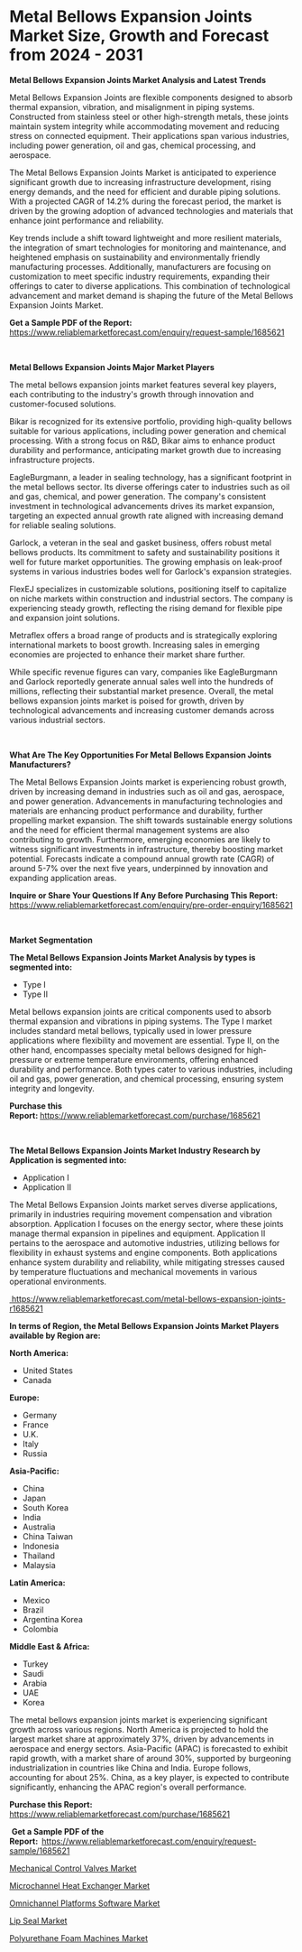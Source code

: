 <p><h1>Metal Bellows Expansion Joints Market Size, Growth and Forecast from 2024 - 2031</h1></p><p><strong>Metal Bellows Expansion Joints Market Analysis and Latest Trends</strong></p>
<p><p>Metal Bellows Expansion Joints are flexible components designed to absorb thermal expansion, vibration, and misalignment in piping systems. Constructed from stainless steel or other high-strength metals, these joints maintain system integrity while accommodating movement and reducing stress on connected equipment. Their applications span various industries, including power generation, oil and gas, chemical processing, and aerospace.</p><p>The Metal Bellows Expansion Joints Market is anticipated to experience significant growth due to increasing infrastructure development, rising energy demands, and the need for efficient and durable piping solutions. With a projected CAGR of 14.2% during the forecast period, the market is driven by the growing adoption of advanced technologies and materials that enhance joint performance and reliability. </p><p>Key trends include a shift toward lightweight and more resilient materials, the integration of smart technologies for monitoring and maintenance, and heightened emphasis on sustainability and environmentally friendly manufacturing processes. Additionally, manufacturers are focusing on customization to meet specific industry requirements, expanding their offerings to cater to diverse applications. This combination of technological advancement and market demand is shaping the future of the Metal Bellows Expansion Joints Market.</p></p>
<p><strong>Get a Sample PDF of the Report:&nbsp;</strong> <a href="https://www.reliablemarketforecast.com/enquiry/request-sample/1685621?utm_campaign=1833&utm_medium=2&utm_source=Github&utm_content=ia&utm_term=17122024&utm_id=metal-bellows-expansion-joints">https://www.reliablemarketforecast.com/enquiry/request-sample/1685621</a></p>
<p>&nbsp;</p>
<p><strong>Metal Bellows Expansion Joints Major Market Players</strong></p>
<p><p>The metal bellows expansion joints market features several key players, each contributing to the industry's growth through innovation and customer-focused solutions. </p><p>Bikar is recognized for its extensive portfolio, providing high-quality bellows suitable for various applications, including power generation and chemical processing. With a strong focus on R&D, Bikar aims to enhance product durability and performance, anticipating market growth due to increasing infrastructure projects.</p><p>EagleBurgmann, a leader in sealing technology, has a significant footprint in the metal bellows sector. Its diverse offerings cater to industries such as oil and gas, chemical, and power generation. The company's consistent investment in technological advancements drives its market expansion, targeting an expected annual growth rate aligned with increasing demand for reliable sealing solutions.</p><p>Garlock, a veteran in the seal and gasket business, offers robust metal bellows products. Its commitment to safety and sustainability positions it well for future market opportunities. The growing emphasis on leak-proof systems in various industries bodes well for Garlock's expansion strategies.</p><p>FlexEJ specializes in customizable solutions, positioning itself to capitalize on niche markets within construction and industrial sectors. The company is experiencing steady growth, reflecting the rising demand for flexible pipe and expansion joint solutions.</p><p>Metraflex offers a broad range of products and is strategically exploring international markets to boost growth. Increasing sales in emerging economies are projected to enhance their market share further.</p><p>While specific revenue figures can vary, companies like EagleBurgmann and Garlock reportedly generate annual sales well into the hundreds of millions, reflecting their substantial market presence. Overall, the metal bellows expansion joints market is poised for growth, driven by technological advancements and increasing customer demands across various industrial sectors.</p></p>
<p>&nbsp;</p>
<p><strong>What Are The Key Opportunities For Metal Bellows Expansion Joints Manufacturers?</strong></p>
<p><p>The Metal Bellows Expansion Joints market is experiencing robust growth, driven by increasing demand in industries such as oil and gas, aerospace, and power generation. Advancements in manufacturing technologies and materials are enhancing product performance and durability, further propelling market expansion. The shift towards sustainable energy solutions and the need for efficient thermal management systems are also contributing to growth. Furthermore, emerging economies are likely to witness significant investments in infrastructure, thereby boosting market potential. Forecasts indicate a compound annual growth rate (CAGR) of around 5-7% over the next five years, underpinned by innovation and expanding application areas.</p></p>
<p><strong>Inquire or Share Your Questions If Any Before Purchasing This Report:</strong> <a href="https://www.reliablemarketforecast.com/enquiry/pre-order-enquiry/1685621?utm_campaign=1833&utm_medium=2&utm_source=Github&utm_content=ia&utm_term=17122024&utm_id=metal-bellows-expansion-joints">https://www.reliablemarketforecast.com/enquiry/pre-order-enquiry/1685621</a></p>
<p>&nbsp;</p>
<p><strong>Market Segmentation</strong></p>
<p><strong>The Metal Bellows Expansion Joints Market Analysis by types is segmented into:</strong></p>
<p><ul><li>Type I</li><li>Type II</li></ul></p>
<p><p>Metal bellows expansion joints are critical components used to absorb thermal expansion and vibrations in piping systems. The Type I market includes standard metal bellows, typically used in lower pressure applications where flexibility and movement are essential. Type II, on the other hand, encompasses specialty metal bellows designed for high-pressure or extreme temperature environments, offering enhanced durability and performance. Both types cater to various industries, including oil and gas, power generation, and chemical processing, ensuring system integrity and longevity.</p></p>
<p><strong>Purchase this Report:&nbsp;</strong><a href="https://www.reliablemarketforecast.com/purchase/1685621?utm_campaign=1833&utm_medium=2&utm_source=Github&utm_content=ia&utm_term=17122024&utm_id=metal-bellows-expansion-joints">https://www.reliablemarketforecast.com/purchase/1685621</a></p>
<p>&nbsp;</p>
<p><strong>The Metal Bellows Expansion Joints Market Industry Research by Application is segmented into:</strong></p>
<p><ul><li>Application I</li><li>Application II</li></ul></p>
<p><p>The Metal Bellows Expansion Joints market serves diverse applications, primarily in industries requiring movement compensation and vibration absorption. Application I focuses on the energy sector, where these joints manage thermal expansion in pipelines and equipment. Application II pertains to the aerospace and automotive industries, utilizing bellows for flexibility in exhaust systems and engine components. Both applications enhance system durability and reliability, while mitigating stresses caused by temperature fluctuations and mechanical movements in various operational environments.</p></p>
<p><a href="https://www.reliablemarketforecast.com/metal-bellows-expansion-joints-r1685621?utm_campaign=1833&utm_medium=2&utm_source=Github&utm_content=ia&utm_term=17122024&utm_id=metal-bellows-expansion-joints">&nbsp;https://www.reliablemarketforecast.com/metal-bellows-expansion-joints-r1685621</a></p>
<p><strong>In terms of Region, the Metal Bellows Expansion Joints Market Players available by Region are:</strong></p>
<p>
    <p> <strong> North America: </strong>
        <ul>
            <li>United States</li>
            <li>Canada</li>
        </ul>
        </p> 
    <p> <strong> Europe: </strong>
        <ul>
            <li>Germany</li>
            <li>France</li>
            <li>U.K.</li>
            <li>Italy</li>
            <li>Russia</li>
        </ul>
        </p> 
    <p> <strong> Asia-Pacific: </strong>
        <ul>
            <li>China</li>
            <li>Japan</li>
            <li>South Korea</li>
            <li>India</li>
            <li>Australia</li>
            <li>China Taiwan</li>
            <li>Indonesia</li>
            <li>Thailand</li>
            <li>Malaysia</li>
        </ul>
        </p> 
    <p> <strong> Latin America: </strong>
        <ul>
            <li>Mexico</li>
            <li>Brazil</li>
            <li>Argentina Korea</li>
            <li>Colombia</li>
        </ul>
        </p> 
    <p> <strong> Middle East & Africa: </strong>
        <ul>
            <li>Turkey</li>
            <li>Saudi</li>
            <li>Arabia</li>
            <li>UAE</li>
            <li>Korea</li>
        </ul>
    </p>
    </p>
<p><p>The metal bellows expansion joints market is experiencing significant growth across various regions. North America is projected to hold the largest market share at approximately 37%, driven by advancements in aerospace and energy sectors. Asia-Pacific (APAC) is forecasted to exhibit rapid growth, with a market share of around 30%, supported by burgeoning industrialization in countries like China and India. Europe follows, accounting for about 25%. China, as a key player, is expected to contribute significantly, enhancing the APAC region's overall performance.</p></p>
<p><strong>Purchase this Report: </strong><a href="https://www.reliablemarketforecast.com/purchase/1685621?utm_campaign=1833&utm_medium=2&utm_source=Github&utm_content=ia&utm_term=17122024&utm_id=metal-bellows-expansion-joints">https://www.reliablemarketforecast.com/purchase/1685621</a></p>
<p>&nbsp;<strong>Get a Sample PDF of the Report:&nbsp;&nbsp;</strong><a href="https://www.reliablemarketforecast.com/enquiry/request-sample/1685621?utm_campaign=1833&utm_medium=2&utm_source=Github&utm_content=ia&utm_term=17122024&utm_id=metal-bellows-expansion-joints">https://www.reliablemarketforecast.com/enquiry/request-sample/1685621</a></p>
<p><strong></strong></p>
<p><p><a href="https://www.linkedin.com/pulse/mechanical-control-valves-market-growth-insights-sales-bzb2f?utm_campaign=1833&utm_medium=2&utm_source=Github&utm_content=ia&utm_term=17122024&utm_id=metal-bellows-expansion-joints">Mechanical Control Valves Market</a></p><p><a href="https://www.linkedin.com/pulse/microchannel-heat-exchanger-market-analysis-report-global-jddqf?utm_campaign=1833&utm_medium=2&utm_source=Github&utm_content=ia&utm_term=17122024&utm_id=metal-bellows-expansion-joints">Microchannel Heat Exchanger Market</a></p><p><a href="https://github.com/FassouRP/Market-Research-Report-List-6/blob/main/omnichannel-platforms-software-market.md?utm_campaign=1833&utm_medium=2&utm_source=Github&utm_content=ia&utm_term=17122024&utm_id=metal-bellows-expansion-joints">Omnichannel Platforms Software Market</a></p><p><a href="https://www.linkedin.com/pulse/lip-seal-market-growth-study-highlights-potential-projected-buypf?utm_campaign=1833&utm_medium=2&utm_source=Github&utm_content=ia&utm_term=17122024&utm_id=metal-bellows-expansion-joints">Lip Seal Market</a></p><p><a href="https://www.linkedin.com/pulse/insights-polyurethane-foam-machines-market-from-2024-2031-6wu1f?utm_campaign=1833&utm_medium=2&utm_source=Github&utm_content=ia&utm_term=17122024&utm_id=metal-bellows-expansion-joints">Polyurethane Foam Machines Market</a></p></p>